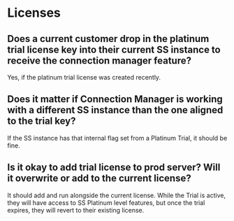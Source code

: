 [title]: # (Licenses)
[tags]: # (faq,license,trial,key,ss)
[priority]: # (704)

# Licenses

## Does a current customer drop in the platinum trial license key into their current SS instance to receive the connection manager feature?

Yes, if the platinum trial license was created recently.

## Does it matter if Connection Manager is working with a different SS instance than the one aligned to the trial key?

If the SS instance has that internal flag set from a Platinum Trial, it should be fine.

## Is it okay to add trial license to prod server? Will it overwrite or add to the current license?

It should add and run alongside the current license. While the Trial is active, they will have access to SS Platinum level features, but once the trial expires, they will revert to their existing license.